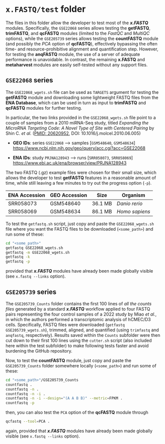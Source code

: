 # `x.FASTQ/test` folder
The files in this folder allow the developer to test most of the ___x.FASTQ___
modules. Specifically, the `GSE22068` series allows testing the __getFASTQ__,
__trimFASTQ__, and __qcFASTQ__ modules (limited to the _FastQC_ and _MultiQC_
options), while the `GSE205739` series allows testing the __countFASTQ__ module
(and possibly the _PCA_ option of __qcFASTQ__), effectively bypassing the often
time- and resource-prohibitive alignment and quantification step. However, for
testing the __anqFASTQ__ module, the use of a server of adequate performance is
unavoidable. In contrast, the remaining __x.FASTQ__ and __metaharvest__ modules
are easily self-tested without any support files.

## `GSE22068` series
The `GSE22068_wgets.sh` file can be used as `TARGETS` argument for testing the
__getFASTQ__ module and downloading some lightweight FASTQ files from the
__ENA Database__, which can be used in turn as input to __trimFASTQ__ and
__qcFASTQ__ modules for further testing.

In particular, the two links provided in the `GSE22068_wgets.sh` file point to a
couple of samples from a 2010 miRNA-Seq study, titled *Expanding the MicroRNA
Targeting Code: A Novel Type of Site with Centered Pairing* by Shin C. *et al.*
([PMID: 20620952](https://pubmed.ncbi.nlm.nih.gov/20620952/),
DOI: 10.1016/j.molcel.2010.06.005)

* __GEO IDs__: series `GSE22068` --> samples [`GSM548640`, `GSM548634`]
    https://www.ncbi.nlm.nih.gov/geo/query/acc.cgi?acc=GSE22068

* __ENA IDs__: study `PRJNA128943` --> runs [`SRR058073`, `SRR058069`]
    https://www.ebi.ac.uk/ena/browser/view/PRJNA128943

The two FASTQ (.gz) example files were chosen for their small size, which allows
the developer to test __getFASTQ__ features in a reasonable amount of time,
while still leaving a few minutes to try out the progress option (`-p`).

| ENA Accession | GEO Accession | Size    | Organism       |
| ------------- | ------------- |:-------:| -------------- |
| SRR058073     | GSM548640     | 36.1 MB | _Danio rerio_  |
| SRR058069     | GSM548634     | 86.1 MB | _Homo sapiens_ |

To test the `getfastq.sh` script, just copy and paste the `GSE22068_wgets.sh`
file where you want the FASTQ files to be downloaded (`<some_path>`) and run
some of these:
```bash
cd "<some_path>"
getfastq GSE22068_wgets.sh
getfastq -m GSE22068_wgets.sh
getfastq -k
getfastq -p
```
provided that ___x.FASTQ___ modules have already been made globally visible (see
`x.fastq --links` option).

## `GSE205739` series
The `GSE205739_Counts` folder contains the first 100 lines of _all the counts
files_ generated by a standard ___x.FASTQ___ workflow applied to four FASTQ
pairs representing the four control samples of a 2022 study by Miao _et al._, in
which the authors performed a transcriptomic analysis of hCMEC/D3 cells.
Specifically, FASTQ files were downloaded (`getfastq GSE205739_wgets.sh`),
trimmed, aligned, and quantified (using `trimfastq` and `anqfastq`,
respectively). Results saved within the `Counts` subfolder were then cut down to
their first 100 lines using the `cutter.sh` script (also included here within
the test subfolder) to make following tests faster and avoid burdening the
GitHub repository.

Now, to test the __countFASTQ__ module, just copy and paste the
`GSE205739_Counts` folder somewhere locally (`<some_path>`) and run some of
these:
```bash
cd "<some_path>"/GSE205739_Counts
countfastq .
countfastq -n .
countfastq -n -i .
countfastq -n -i --design="(A A B B)" --metric=FPKM .
countfastq -p
```
then, you can also test the `PCA` option of the __qcFASTQ__ module through
```bash
qcfastq --tool=PCA .
```
again, provided that ___x.FASTQ___ modules have already been made globally
visible (see `x.fastq --links` option).
